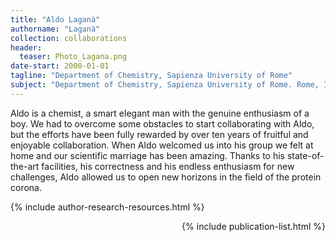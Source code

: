 ```yaml
---
title: "Aldo Laganà"
authorname: "Laganà"
collection: collaborations
header:
  teaser: Photo_Lagana.png
date-start: 2000-01-01
tagline: "Department of Chemistry, Sapienza University of Rome"
subject: "Department of Chemistry, Sapienza University of Rome. Rome, Italy"
---
```


<p align= "justify">

Aldo is a chemist, a smart elegant man with the genuine enthusiasm of a boy. We had to overcome some obstacles to start collaborating with Aldo, but the efforts have been fully rewarded by over ten years of fruitful and enjoyable collaboration. When Aldo welcomed us into his group we felt at home and our scientific marriage has been amazing. Thanks to his state-of-the-art facilities, his correctness and his endless enthusiasm for new challenges, Aldo allowed us to open new horizons in the field of the protein corona. 

{% include author-research-resources.html %}

<div style="text-align: right"> 

{% include publication-list.html %}
